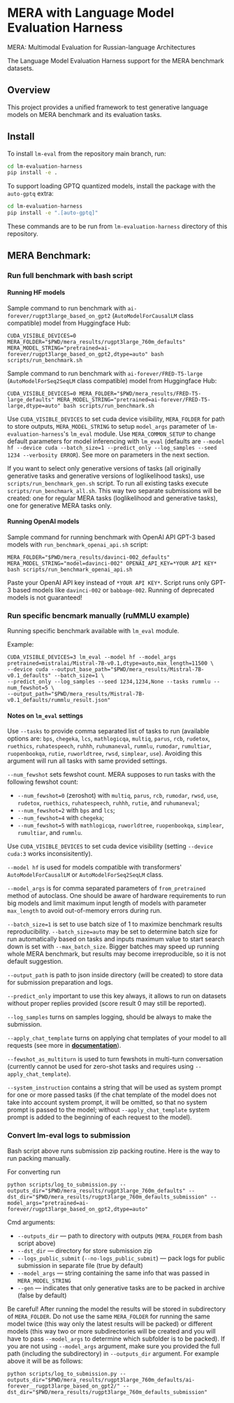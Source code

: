 # MERA with Language Model Evaluation Harness

MERA: Multimodal Evaluation for Russian-language Architectures

The Language Model Evaluation Harness support for the MERA benchmark datasets.

## Overview

This project provides a unified framework to test generative language models on MERA benchmark and its evaluation tasks.

## Install

To install `lm-eval` from the repository main branch, run:

```bash
cd lm-evaluation-harness
pip install -e .
```

To support loading GPTQ quantized models, install the package with the `auto-gptq` extra:

```bash
cd lm-evaluation-harness
pip install -e ".[auto-gptq]"
```

These commands are to be run from `lm-evaluation-harness` directory of this repository.

## MERA Benchmark:

### Run full benchmark with bash script

#### Running HF models

Sample command to run benchmark with `ai-forever/rugpt3large_based_on_gpt2` (`AutoModelForCausalLM` class compatible)
model from Huggingface Hub:

```linux
CUDA_VISIBLE_DEVICES=0 MERA_FOLDER="$PWD/mera_results/rugpt3large_760m_defaults" MERA_MODEL_STRING="pretrained=ai-forever/rugpt3large_based_on_gpt2,dtype=auto" bash scripts/run_benchmark.sh
```

Sample command to run benchmark with `ai-forever/FRED-T5-large` (`AutoModelForSeq2SeqLM` class compatible)
model from Huggingface Hub:

```linux
CUDA_VISIBLE_DEVICES=0 MERA_FOLDER="$PWD/mera_results/FRED-T5-large_defaults" MERA_MODEL_STRING="pretrained=ai-forever/FRED-T5-large,dtype=auto" bash scripts/run_benchmark.sh
```

Use `CUDA_VISIBLE_DEVICES` to set cuda device visibility, `MERA_FOLDER` for path to store outputs,
`MERA_MODEL_STRING` to setup `model_args` parameter of `lm-evaluation-harness`'s `lm_eval` module.
Use `MERA_COMMON_SETUP` to change default parameters for model inferencing with `lm_eval` (defaults are
`--model hf --device cuda --batch_size=1 --predict_only --log_samples --seed 1234 --verbosity ERROR`).
See more on parameters in the next section.

If you want to select only generative versions of tasks (all originally generative tasks and generative versions
of loglikelihood tasks), use `scripts/run_benchmark_gen.sh` script. To run all existing tasks
execute `scripts/run_benchmark_all.sh`. This way two separate submissions will be created: one for regular
MERA tasks (loglikelihood and generative tasks), one for generative MERA tasks only.

#### Running OpenAI models

Sample command for running benchmark with OpenAI API GPT-3 based models with `run_benchmark_openai_api.sh` script:

```linux
MERA_FOLDER="$PWD/mera_results/davinci-002_defaults" MERA_MODEL_STRING="model=davinci-002" OPENAI_API_KEY=*YOUR API KEY* bash scripts/run_benchmark_openai_api.sh
```

Paste your OpenAI API key instead of `*YOUR API KEY*`. Script runs only GPT-3 based models like `davinci-002` or `babbage-002`.
Running of deprecated models is not guaranteed!

### Run specific bencmark manually (ruMMLU example)

Running specific benchmark available with `lm_eval` module.

Example:
```shell
CUDA_VISIBLE_DEVICES=3 lm_eval --model hf --model_args pretrained=mistralai/Mistral-7B-v0.1,dtype=auto,max_length=11500 \
--device cuda --output_base_path="$PWD/mera_results/Mistral-7B-v0.1_defaults" --batch_size=1 \
--predict_only --log_samples --seed 1234,1234,None --tasks rummlu --num_fewshot=5 \
--output_path="$PWD/mera_results/Mistral-7B-v0.1_defaults/rummlu_result.json"
```

#### Notes on `lm_eval` settings

Use `--tasks` to provide comma separated list of tasks to run (available options are: `bps`, `chegeka`, `lcs`,
`mathlogicqa`, `multiq`, `parus`, `rcb`, `rudetox`, `ruethics`, `ruhatespeech`, `ruhhh`, `ruhumaneval`, `rummlu`,
`rumodar`, `rumultiar`, `ruopenbookqa`, `rutie`, `ruworldtree`, `rwsd`, `simplear`, `use`).
Avoiding this argument will run all tasks with same provided settings.

`--num_fewshot` sets fewshot count. MERA supposes to run tasks with the following fewshot count:
* `--num_fewshot=0` (zeroshot) with `multiq`, `parus`, `rcb`, `rumodar`, `rwsd`, `use`, `rudetox`, `ruethics`,
`ruhatespeech`, `ruhhh`, `rutie`, and `ruhumaneval`;
* `--num_fewshot=2` with `bps` and `lcs`;
* `--num_fewshot=4` with `chegeka`;
* `--num_fewshot=5` with `mathlogicqa`, `ruworldtree`, `ruopenbookqa`, `simplear`, `rumultiar`, and `rummlu`.

Use `CUDA_VISIBLE_DEVICES` to set cuda device visibility (setting `--device cuda:3` works inconsisitently).

`--model hf` is used for models compatible with transformers' `AutoModelForCausalLM` or `AutoModelForSeq2SeqLM` class.

`--model_args` is for comma separated parameters of `from_pretrained` method of autoclass. One should be aware of
hardware requirements to run big models and limit maximum input length of models with parameter `max_length`
to avoid out-of-memory errors during run.

`--batch_size=1` is set to use batch size of 1 to maximize benchmark results reproducibility.
`--batch_size=auto` may be set to determine batch size for run automatically based on tasks and inputs maximum value
to start search down is set with `--max_batch_size`. Bigger batches may speed up running whole MERA benchmark,
but results may become irreproducible, so it is not default suggestion.

`--output_path` is path to json inside directory (will be created) to store data for submission preparation and logs.

`--predict_only` important to use this key always, it allows to run on datasets without proper replies provided
(score result 0 may still be reported).

`--log_samples` turns on samples logging, should be always to make the submission.

`--apply_chat_template` turns on applying chat templates of your model to all requests (see more in [**documentation**](https://huggingface.co/docs/transformers/main/chat_templating)).

`--fewshot_as_multiturn` is used to turn fewshots in multi-turn conversation (currently cannot be used for zero-shot tasks and requires using `--apply_chat_template`).

`--system_instruction` contains a string that will be used as system prompt for one or more passed tasks (if the chat template of the model does not take into account system prompt, it will be omitted, so that no system prompt is passed to the model; without `--apply_chat_template` system prompt is added to the beginning of each request to the model).


### Convert lm-eval logs to submission
Bash script above runs submission zip packing routine. Here is the way to run packing manually.

For converting run

```shell
python scripts/log_to_submission.py --outputs_dir="$PWD/mera_results/rugpt3large_760m_defaults" --dst_dir="$PWD/mera_results/rugpt3large_760m_defaults_submission" --model_args="pretrained=ai-forever/rugpt3large_based_on_gpt2,dtype=auto"
```

Cmd arguments:

* `--outputs_dir` — path to directory with outputs (`MERA_FOLDER` from bash script above)
* `--dst_dir` — directory for store submission zip
* `--logs_public_submit` (`--no-logs_public_submit`) — pack logs for public submission in separate file (true by default)
* `--model_args` — string containing the same info that was passed in `MERA_MODEL_STRING`
* `--gen` — indicates that only generative tasks are to be packed in archive (false by default)

Be careful! After running the model the results will be stored in subdirectory of `MERA_FOLDER`.
Do not use the same `MERA_FOLDER` for running the same model twice (this way only the latest results
will be packed) or different models (this way two or more subdirectories will be created and you will
have to pass `--model_args` to determine which subfolder is to be packed). If you are not using `--model_args`
argument, make sure you provided the full path (including the subdirectory) in `--outputs_dir` argument.
For example above it will be as follows:

```shell
python scripts/log_to_submission.py --outputs_dir="$PWD/mera_results/rugpt3large_760m_defaults/ai-forever__rugpt3large_based_on_gpt2/" --dst_dir="$PWD/mera_results/rugpt3large_760m_defaults_submission"
```
